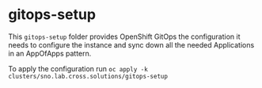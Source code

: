 # gitops-setup

This `gitops-setup` folder provides OpenShift GitOps the configuration it needs to configure the instance and sync down all the needed Applications in an AppOfApps pattern.

To apply the configuration run `oc apply -k clusters/sno.lab.cross.solutions/gitops-setup`